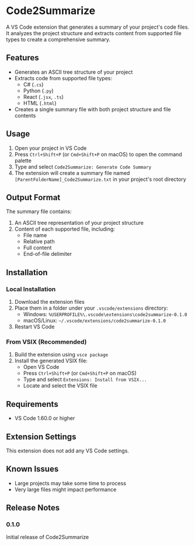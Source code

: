 # Code2Summarize

A VS Code extension that generates a summary of your project's code files. It analyzes the project structure and extracts content from supported file types to create a comprehensive summary.

## Features

- Generates an ASCII tree structure of your project
- Extracts code from supported file types:
  - C# (`.cs`)
  - Python (`.py`)
  - React (`.jsx`, `.ts`)
  - HTML (`.html`)
- Creates a single summary file with both project structure and file contents

## Usage

1. Open your project in VS Code
2. Press `Ctrl+Shift+P` (or `Cmd+Shift+P` on macOS) to open the command palette
3. Type and select `Code2Summarize: Generate Code Summary`
4. The extension will create a summary file named `[ParentFolderName]_Code2Summarize.txt` in your project's root directory

## Output Format

The summary file contains:

1. An ASCII tree representation of your project structure
2. Content of each supported file, including:
   - File name
   - Relative path
   - Full content
   - End-of-file delimiter

## Installation

### Local Installation
1. Download the extension files
2. Place them in a folder under your `.vscode/extensions` directory:
   - Windows: `%USERPROFILE%\.vscode\extensions\code2summarize-0.1.0`
   - macOS/Linux: `~/.vscode/extensions/code2summarize-0.1.0`
3. Restart VS Code

### From VSIX (Recommended)
1. Build the extension using `vsce package`
2. Install the generated VSIX file:
   - Open VS Code
   - Press `Ctrl+Shift+P` (or `Cmd+Shift+P` on macOS)
   - Type and select `Extensions: Install from VSIX...`
   - Locate and select the VSIX file

## Requirements

- VS Code 1.60.0 or higher

## Extension Settings

This extension does not add any VS Code settings.

## Known Issues

- Large projects may take some time to process
- Very large files might impact performance

## Release Notes

### 0.1.0

Initial release of Code2Summarize